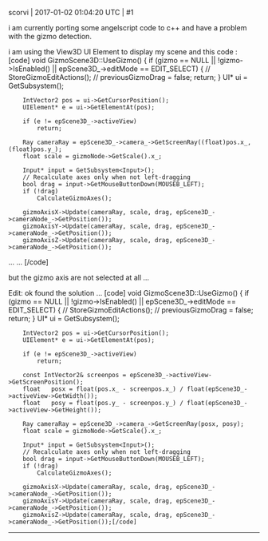 scorvi | 2017-01-02 01:04:20 UTC | #1

i am currently porting some angelscript code to c++ and have a problem with the gizmo detection.

i am using the View3D UI Element to display my scene and this code  :
[code]		void GizmoScene3D::UseGizmo()
	{
		if (gizmo == NULL || !gizmo->IsEnabled() || epScene3D_->editMode == EDIT_SELECT)
		{
// 			StoreGizmoEditActions();
// 			previousGizmoDrag = false;
			return;
		}
		UI* ui = GetSubsystem<UI>();
		
		IntVector2 pos = ui->GetCursorPosition();
		UIElement* e = ui->GetElementAt(pos);

		if (e != epScene3D_->activeView)
			return;
		
		Ray cameraRay = epScene3D_->camera_->GetScreenRay((float)pos.x_, (float)pos.y_);
		float scale = gizmoNode->GetScale().x_;

		Input* input = GetSubsystem<Input>();
		// Recalculate axes only when not left-dragging
		bool drag = input->GetMouseButtonDown(MOUSEB_LEFT);
		if (!drag)
			CalculateGizmoAxes();
		
		gizmoAxisX->Update(cameraRay, scale, drag, epScene3D_->cameraNode_->GetPosition());
		gizmoAxisY->Update(cameraRay, scale, drag, epScene3D_->cameraNode_->GetPosition());
		gizmoAxisZ->Update(cameraRay, scale, drag, epScene3D_->cameraNode_->GetPosition());
...
...
[/code]

but the gizmo axis are not selected at all ...

Edit:
ok found the solution ... 
[code]
	void GizmoScene3D::UseGizmo()
	{
		if (gizmo == NULL || !gizmo->IsEnabled() || epScene3D_->editMode == EDIT_SELECT)
		{
			// 			StoreGizmoEditActions();
			// 			previousGizmoDrag = false;
			return;
		}
		UI* ui = GetSubsystem<UI>();

		IntVector2 pos = ui->GetCursorPosition();
		UIElement* e = ui->GetElementAt(pos);

		if (e != epScene3D_->activeView)
			return;

		const IntVector2& screenpos = epScene3D_->activeView->GetScreenPosition();
		float	posx = float(pos.x_ - screenpos.x_) / float(epScene3D_->activeView->GetWidth());
		float	posy = float(pos.y_ - screenpos.y_) / float(epScene3D_->activeView->GetHeight());

		Ray cameraRay = epScene3D_->camera_->GetScreenRay(posx, posy);
		float scale = gizmoNode->GetScale().x_;

		Input* input = GetSubsystem<Input>();
		// Recalculate axes only when not left-dragging
		bool drag = input->GetMouseButtonDown(MOUSEB_LEFT);
		if (!drag)
			CalculateGizmoAxes();

		gizmoAxisX->Update(cameraRay, scale, drag, epScene3D_->cameraNode_->GetPosition());
		gizmoAxisY->Update(cameraRay, scale, drag, epScene3D_->cameraNode_->GetPosition());
		gizmoAxisZ->Update(cameraRay, scale, drag, epScene3D_->cameraNode_->GetPosition());[/code]

-------------------------

